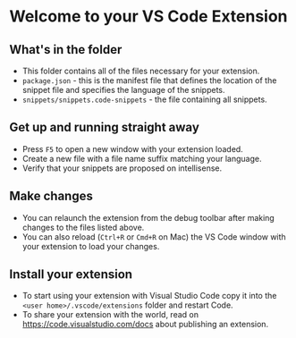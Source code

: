 # Welcome to your VS Code Extension

## What's in the folder

- This folder contains all of the files necessary for your extension.
- `package.json` - this is the manifest file that defines the location of the snippet file and specifies the language of the snippets.
- `snippets/snippets.code-snippets` - the file containing all snippets.

## Get up and running straight away

- Press `F5` to open a new window with your extension loaded.
- Create a new file with a file name suffix matching your language.
- Verify that your snippets are proposed on intellisense.

## Make changes

- You can relaunch the extension from the debug toolbar after making changes to the files listed above.
- You can also reload (`Ctrl+R` or `Cmd+R` on Mac) the VS Code window with your extension to load your changes.

## Install your extension

- To start using your extension with Visual Studio Code copy it into the `<user home>/.vscode/extensions` folder and restart Code.
- To share your extension with the world, read on <https://code.visualstudio.com/docs> about publishing an extension.

